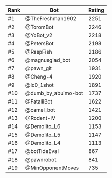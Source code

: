 Rank|Bot|Rating
---|---|---
#1|@TheFreshman1902|2251
#2|@ToromBot|2246
#3|@YoBot_v2|2218
#4|@PetersBot|2198
#5|@RaspFish|2186
#6|@magnusglad_bot|2054
#7|@pawn_git|1931
#8|@Cheng-4|1920
#9|@lc0_1shot|1891
#10|@dumb_by_abulmo-bot|1737
#11|@FataliiBot|1622
#12|@camel_bot|1421
#13|@Rodent-IV|1200
#14|@Demolito_L6|1153
#15|@Demolito_L5|1147
#16|@Demolito_L4|1113
#17|@botTideEval|867
#18|@pawnrobot|841
#19|@MinOpponentMoves|735
